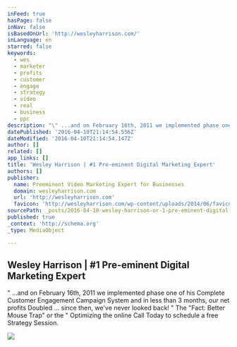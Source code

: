 ```yaml
---
inFeed: true
hasPage: false
inNav: false
isBasedOnUrl: 'http://wesleyharrison.com/'
inLanguage: en
starred: false
keywords:
  - wes
  - marketer
  - profits
  - customer
  - engage
  - strategy
  - video
  - real
  - business
  - ppc
description: "\" ...and on February 16th, 2011 we implemented phase one of his Complete Customer Engagement Campaign System and in less than 3 months, our net profits Doubled ... since then, we've never looked back! \" The \"Fact: Better Mouse Trap\" or the \" Optimizing the online Call Today to schedule a free Strategy Session."
datePublished: '2016-04-10T21:14:54.556Z'
dateModified: '2016-04-10T21:14:54.147Z'
author: []
related: []
app_links: []
title: 'Wesley Harrison | #1 Pre-eminent Digital Marketing Expert'
authors: []
publisher:
  name: Preeminent Video Marketing Expert for Businesses
  domain: wesleyharrison.com
  url: 'http://wesleyharrison.com'
  favicon: 'http://wesleyharrison.com/wp-content/uploads/2014/06/favicon1.ico'
sourcePath: _posts/2016-04-10-wesley-harrison-or-1-pre-eminent-digital-marketing-expert.md
published: true
_context: 'http://schema.org'
_type: MediaObject

---
```

<article style=""><h1>Wesley Harrison | #1 Pre-eminent Digital Marketing Expert</h1><p>" ...and on February 16th, 2011 we implemented phase one of his Complete Customer Engagement Campaign System and in less than 3 months, our net profits Doubled ... since then, we've never looked back! " The "Fact: Better Mouse Trap" or the " Optimizing the online Call Today to schedule a free Strategy Session.</p><img src="http://wesleyharrison.com/wp-content/uploads/2013/04/800x450video-thumb.jpg" /></article>